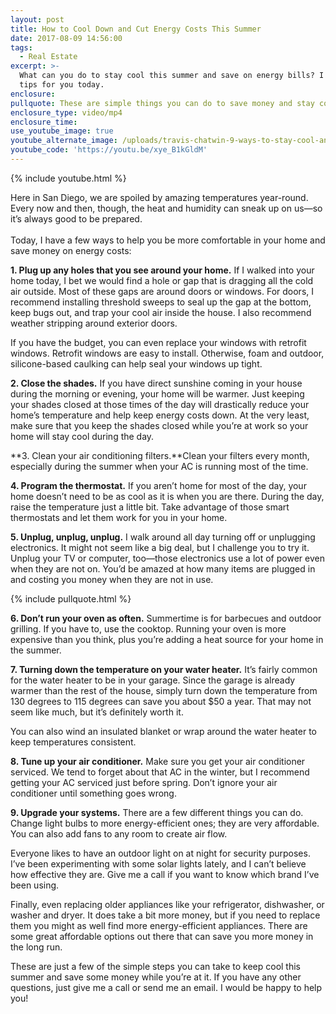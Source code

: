 ```yaml
---
layout: post
title: How to Cool Down and Cut Energy Costs This Summer
date: 2017-08-09 14:56:00
tags:
  - Real Estate
excerpt: >-
  What can you do to stay cool this summer and save on energy bills? I have nine
  tips for you today.
enclosure:
pullquote: These are simple things you can do to save money and stay cool.
enclosure_type: video/mp4
enclosure_time:
use_youtube_image: true
youtube_alternate_image: /uploads/travis-chatwin-9-ways-to-stay-cool-and-cut-costs-youtube.jpg
youtube_code: 'https://youtu.be/xye_B1kGldM'
---
```



{% include youtube.html %}

Here in San Diego, we are spoiled by amazing temperatures year-round. Every now and then, though, the heat and humidity can sneak up on us—so it’s always good to be prepared.
<br>
<br>Today, I have a few ways to help you be more comfortable in your home and save money on energy costs:

**1. Plug up any holes that you see around your home.** If I walked into your home today, I bet we would find a hole or gap that is dragging all the cold air outside. Most of these gaps are around doors or windows. For doors, I recommend installing threshold sweeps to seal up the gap at the bottom, keep bugs out, and trap your cool air inside the house. I also recommend weather stripping around exterior doors.

If you have the budget, you can even replace your windows with retrofit windows. Retrofit windows are easy to install. Otherwise, foam and outdoor, silicone-based caulking can help seal your windows up tight.

**2. Close the shades.** If you have direct sunshine coming in your house during the morning or evening, your home will be warmer. Just keeping your shades closed at those times of the day will drastically reduce your home’s temperature and help keep energy costs down. At the very least, make sure that you keep the shades closed while you’re at work so your home will stay cool during the day.

**3. Clean your air conditioning filters.**Clean your filters every month, especially during the summer when your AC is running most of the time.

**4. Program the thermostat.** If you aren’t home for most of the day, your home doesn’t need to be as cool as it is when you are there. During the day, raise the temperature just a little bit. Take advantage of those smart thermostats and let them work for you in your home.

**5. Unplug, unplug, unplug.** I walk around all day turning off or unplugging electronics. It might not seem like a big deal, but I challenge you to try it. Unplug your TV or computer, too—those electronics use a lot of power even when they are not on. You’d be amazed at how many items are plugged in and costing you money when they are not in use.

{% include pullquote.html %}

**6. Don’t run your oven as often.** Summertime is for barbecues and outdoor grilling. If you have to, use the cooktop. Running your oven is more expensive than you think, plus you’re adding a heat source for your home in the summer.

**7. Turning down the temperature on your water heater.** It’s fairly common for the water heater to be in your garage. Since the garage is already warmer than the rest of the house, simply turn down the temperature from 130 degrees to 115 degrees can save you about $50 a year. That may not seem like much, but it’s definitely worth it.

You can also wind an insulated blanket or wrap around the water heater to keep temperatures consistent.

**8. Tune up your air conditioner.** Make sure you get your air conditioner serviced. We tend to forget about that AC in the winter, but I recommend getting your AC serviced just before spring. Don’t ignore your air conditioner until something goes wrong.

**9. Upgrade your systems.** There are a few different things you can do. Change light bulbs to more energy-efficient ones; they are very affordable. You can also add fans to any room to create air flow.

Everyone likes to have an outdoor light on at night for security purposes. I’ve been experimenting with some solar lights lately, and I can’t believe how effective they are. Give me a call if you want to know which brand I’ve been using.

Finally, even replacing older appliances like your refrigerator, dishwasher, or washer and dryer. It does take a bit more money, but if you need to replace them you might as well find more energy-efficient appliances. There are some great affordable options out there that can save you more money in the long run.

These are just a few of the simple steps you can take to keep cool this summer and save some money while you’re at it. If you have any other questions, just give me a call or send me an email. I would be happy to help you!